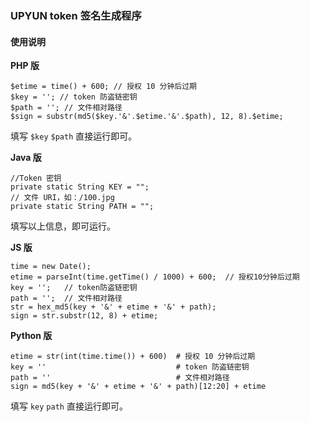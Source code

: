 ### UPYUN token 签名生成程序

#### 使用说明

**PHP 版**

```
$etime = time() + 600; // 授权 10 分钟后过期
$key = ''; // token 防盗链密钥
$path = ''; // 文件相对路径
$sign = substr(md5($key.'&'.$etime.'&'.$path), 12, 8).$etime;
```

填写 `$key` `$path` 直接运行即可。

**Java 版**

```
//Token 密钥
private static String KEY = "";
// 文件 URI，如：/100.jpg
private static String PATH = "";
```

填写以上信息，即可运行。

**JS 版**

```
time = new Date();
etime = parseInt(time.getTime() / 1000) + 600;  // 授权10分钟后过期
key = '';   // token防盗链密钥
path = '';  // 文件相对路径
str = hex_md5(key + '&' + etime + '&' + path);
sign = str.substr(12, 8) + etime;
```

**Python 版**

```
etime = str(int(time.time()) + 600)  # 授权 10 分钟后过期
key = ''                             # token 防盗链密钥
path = ''                            # 文件相对路径
sign = md5(key + '&' + etime + '&' + path)[12:20] + etime
```

填写 `key` `path` 直接运行即可。

